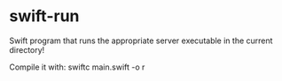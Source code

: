 # swift-run
Swift program that runs the appropriate server executable in the current directory!

Compile it with: swiftc main.swift -o r

